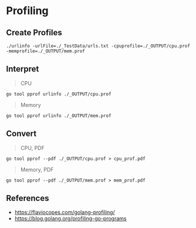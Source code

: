 
# Profiling

## Create Profiles

~~~
./urlinfo -urlFile=./_TestData/urls.txt -cpuprofile=./_OUTPUT/cpu.prof -memprofile=./_OUTPUT/mem.prof
~~~

## Interpret

> CPU

~~~
go tool pprof urlinfo ./_OUTPUT/cpu.prof
~~~

> Memory

~~~
go tool pprof urlinfo ./_OUTPUT/mem.prof
~~~

## Convert

> CPU, PDF

~~~
go tool pprof --pdf ./_OUTPUT/cpu.prof > cpu_prof.pdf
~~~

> Memory, PDF

~~~
go tool pprof --pdf ./_OUTPUT/mem.prof > mem_prof.pdf
~~~

## References

- <https://flaviocopes.com/golang-profiling/>
- <https://blog.golang.org/profiling-go-programs>
